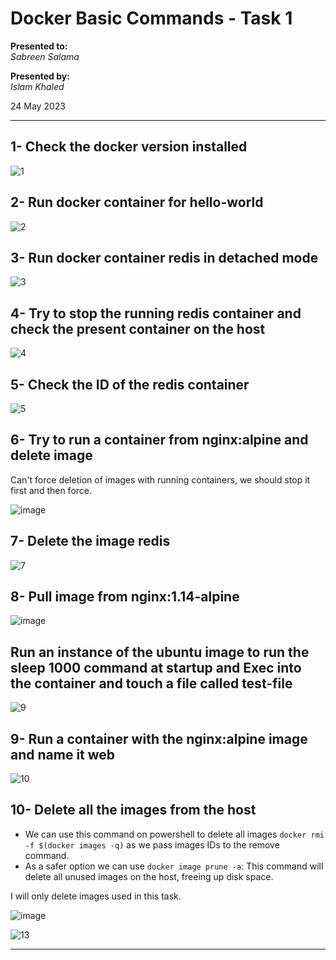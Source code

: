# Docker Basic Commands - Task 1

**Presented to:**    
_Sabreen Salama_    

**Presented by:**   
_Islam Khaled_    

24 May 2023

-----------------------------------------
## 1- Check the docker version installed

![1](https://github.com/eslamkhaled560/Sprints-Tasks/assets/54172897/1c098e59-426b-4f72-9a95-bf877bdc2aa8)

## 2- Run docker container for hello-world

![2](https://github.com/eslamkhaled560/Sprints-Tasks/assets/54172897/e872a6b3-5334-438c-8644-cc9a3216628f)

## 3- Run docker container redis in detached mode

![3](https://github.com/eslamkhaled560/Sprints-Tasks/assets/54172897/8f3b7da7-4241-4539-bfce-a682a8e33705)

## 4- Try to stop the running redis container and check the present container on the host

![4](https://github.com/eslamkhaled560/Sprints-Tasks/assets/54172897/c733d488-67bc-4659-8e1c-0c9ed8e485db)

## 5- Check the ID of the redis container

![5](https://github.com/eslamkhaled560/Sprints-Tasks/assets/54172897/ac85ae4c-4022-47c0-835f-79d605cfcf76)

## 6- Try to run a container from nginx:alpine and delete image
Can't force deletion of images with running containers, we should stop it first and then force.

![image](https://github.com/eslamkhaled560/Sprints-Tasks/assets/54172897/cdab2217-7cce-4a79-b447-f548eae35f46)

## 7- Delete the image redis

![7](https://github.com/eslamkhaled560/Sprints-Tasks/assets/54172897/d72b4b1a-c714-4fcc-ab1a-fcaf998f0c9e)

## 8- Pull image from nginx:1.14-alpine

![image](https://github.com/eslamkhaled560/Sprints-Tasks/assets/54172897/ecfa9b76-f85f-47b8-ad9c-a43e7f8f8616)

## Run an instance of the ubuntu image to run the sleep 1000 command at startup and Exec into the container and touch a file called test-file

![9](https://github.com/eslamkhaled560/Sprints-Tasks/assets/54172897/0f4a9048-f169-48b6-bb71-7d6ea8a4f953)

## 9- Run a container with the nginx:alpine image and name it web

![10](https://github.com/eslamkhaled560/Sprints-Tasks/assets/54172897/bf013e42-be36-4686-b634-38299a72f052)

## 10- Delete all the images from the host
- We can use this command on powershell to delete all images ```docker rmi -f $(docker images -q)``` as we pass images IDs to the remove command.      
- As a safer option we can use ```docker image prune -a```: This command will delete all unused images on the host, freeing up disk space.

I will only delete images used in this task.

![image](https://github.com/eslamkhaled560/Sprints-Tasks/assets/54172897/17e32920-51f7-4af9-ba9f-f77709be1627)      

![13](https://github.com/eslamkhaled560/Sprints-Tasks/assets/54172897/cccc5e4b-85a8-42c1-94f8-da4d4d13a856)

-----------------------------------------
